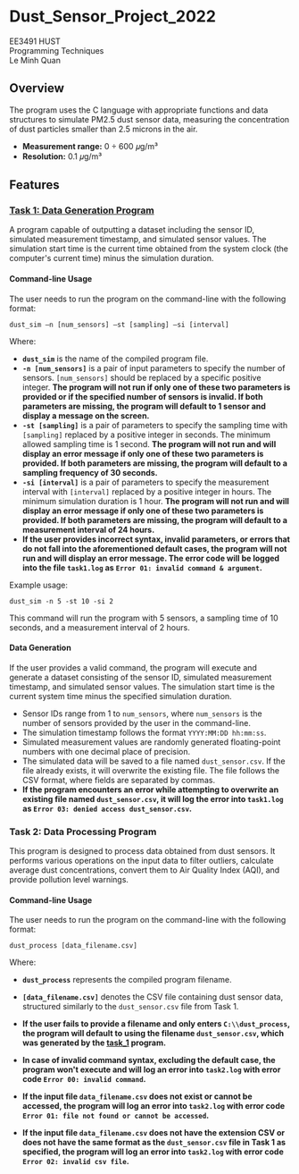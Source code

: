 # Dust_Sensor_Project_2022
EE3491 HUST  
Programming Techniques  
Le Minh Quan

## Overview
The program uses the C language with appropriate functions and data structures to simulate PM2.5 dust sensor data, measuring the concentration of dust particles smaller than 2.5 microns in the air.

- **Measurement range:** 0 ÷ 600 𝜇g/m³
- **Resolution:** 0.1 𝜇g/m³

## Features

### [Task 1: Data Generation Program](/task_1)

A program capable of outputting a dataset including the sensor ID, simulated measurement timestamp, and simulated sensor values. The simulation start time is the current time obtained from the system clock (the computer's current time) minus the simulation duration.

#### Command-line Usage

The user needs to run the program on the command-line with the following format:

```console
dust_sim –n [num_sensors] –st [sampling] –si [interval]
```



Where:
- **`dust_sim`** is the name of the compiled program file.
- **`-n [num_sensors]`** is a pair of input parameters to specify the number of sensors. `[num_sensors]` should be replaced by a specific positive integer. **The program will not run if only one of these two parameters is provided or if the specified number of sensors is invalid. If both parameters are missing, the program will default to 1 sensor and display a message on the screen.**
- **`-st [sampling]`** is a pair of parameters to specify the sampling time with `[sampling]` replaced by a positive integer in seconds. The minimum allowed sampling time is 1 second. **The program will not run and will display an error message if only one of these two parameters is provided. If both parameters are missing, the program will default to a sampling frequency of 30 seconds.**
- **`-si [interval]`** is a pair of parameters to specify the measurement interval with `[interval]` replaced by a positive integer in hours. The minimum simulation duration is 1 hour. **The program will not run and will display an error message if only one of these two parameters is provided. If both parameters are missing, the program will default to a measurement interval of 24 hours.**
- **If the user provides incorrect syntax, invalid parameters, or errors that do not fall into the aforementioned default cases, the program will not run and will display an error message. The error code will be logged into the file `task1.log` as `Error 01: invalid command & argument`.**

Example usage:

```console
dust_sim -n 5 -st 10 -si 2
```

This command will run the program with 5 sensors, a sampling time of 10 seconds, and a measurement interval of 2 hours.

#### Data Generation

If the user provides a valid command, the program will execute and generate a dataset consisting of the sensor ID, simulated measurement timestamp, and simulated sensor values. The simulation start time is the current system time minus the specified simulation duration.

- Sensor IDs range from 1 to `num_sensors`, where `num_sensors` is the number of sensors provided by the user in the command-line.
- The simulation timestamp follows the format `YYYY:MM:DD hh:mm:ss`.
- Simulated measurement values are randomly generated floating-point numbers with one decimal place of precision.
- The simulated data will be saved to a file named `dust_sensor.csv`. If the file already exists, it will overwrite the existing file. The file follows the CSV format, where fields are separated by commas.
- **If the program encounters an error while attempting to overwrite an existing file named `dust_sensor.csv`, it will log the error into `task1.log` as `Error 03: denied access dust_sensor.csv`.**

### Task 2: Data Processing Program

This program is designed to process data obtained from dust sensors. It performs various operations on the input data to filter outliers, calculate average dust concentrations, convert them to Air Quality Index (AQI), and provide pollution level warnings.

#### Command-line Usage

The user needs to run the program on the command-line with the following format:

```console
dust_process [data_filename.csv]
```


Where:
- **`dust_process`** represents the compiled program filename.
- **`[data_filename.csv]`** denotes the CSV file containing dust sensor data, structured similarly to the `dust_sensor.csv` file from Task 1.
- **If the user fails to provide a filename and only enters `C:\\dust_process`, the program will default to using the filename `dust_sensor.csv`, which was generated by the [**task_1**](/task_1) program.**
- **In case of invalid command syntax, excluding the default case, the program won't execute and will log an error into `task2.log` with error code `Error 00: invalid command`.**
- **If the input file `data_filename.csv` does not exist or cannot be accessed, the program will log an error into `task2.log` with error code `Error 01: file not found or cannot be accessed`.**

- **If the input file `data_filename.csv` does not have the extension CSV or does not have the same format as the `dust_sensor.csv` file in Task 1 as specified, the program will log an error into `task2.log` with error code `Error 02: invalid csv file`.**




